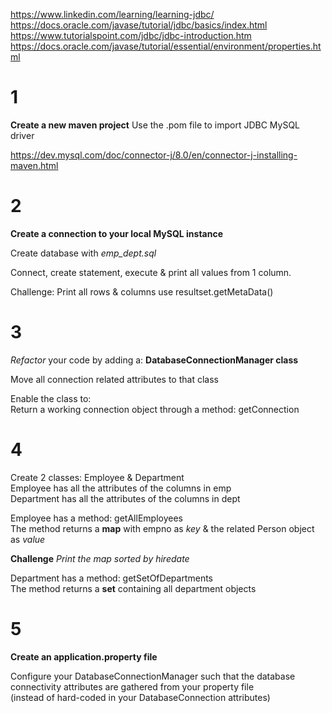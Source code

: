 https://www.linkedin.com/learning/learning-jdbc/<br>
https://docs.oracle.com/javase/tutorial/jdbc/basics/index.html<br>
https://www.tutorialspoint.com/jdbc/jdbc-introduction.htm<br>
https://docs.oracle.com/javase/tutorial/essential/environment/properties.html<br>

# 1

**Create a new maven project**
Use the .pom file to import JDBC MySQL driver

https://dev.mysql.com/doc/connector-j/8.0/en/connector-j-installing-maven.html

# 2

**Create a connection to your local MySQL instance**<br>

Create database with *emp_dept.sql*

Connect, create statement, execute & print all values from 1 column.

Challenge: Print all rows & columns use resultset.getMetaData()

# 3

*Refactor* your code by adding a:
**DatabaseConnectionManager class**<br>

Move all connection related attributes to that class<br>

Enable the class to: <br>
Return a working connection object through a method: getConnection

# 4

Create 2 classes: Employee & Department<br>
Employee has all the attributes of the columns in emp<br>
Department has all the attributes of the columns in dept<br>

Employee has a method: getAllEmployees <br>
The method returns a **map** with empno as *key* & the related Person object as *value*<br>

**Challenge** *Print the map sorted by hiredate*

Department has a method: getSetOfDepartments <br>
The method returns a **set** containing all department objects

# 5

**Create an application.property file**

Configure your DatabaseConnectionManager such that the database connectivity attributes are gathered from your property file
 <br>
 (instead of hard-coded in your DatabaseConnection attributes)<br>


